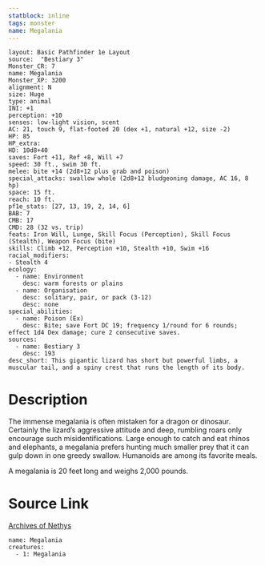 ```yaml
---
statblock: inline
tags: monster
name: Megalania
---
```

```statblock
layout: Basic Pathfinder 1e Layout
source:  "Bestiary 3"
Monster_CR: 7
name: Megalania
Monster_XP: 3200
alignment: N
size: Huge
type: animal
INI: +1
perception: +10
senses: low-light vision, scent
AC: 21, touch 9, flat-footed 20 (dex +1, natural +12, size -2)
HP: 85
HP_extra: 
HD: 10d8+40
saves: Fort +11, Ref +8, Will +7
speed: 30 ft., swim 30 ft.
melee: bite +14 (2d8+12 plus grab and poison)
special_attacks: swallow whole (2d8+12 bludgeoning damage, AC 16, 8 hp)
space: 15 ft.
reach: 10 ft.
pf1e_stats: [27, 13, 19, 2, 14, 6]
BAB: 7
CMB: 17
CMD: 28 (32 vs. trip)
feats: Iron Will, Lunge, Skill Focus (Perception), Skill Focus (Stealth), Weapon Focus (bite)
skills: Climb +12, Perception +10, Stealth +10, Swim +16
racial_modifiers:
- Stealth 4
ecology:
  - name: Environment
    desc: warm forests or plains
  - name: Organisation
    desc: solitary, pair, or pack (3-12)
    desc: none
special_abilities:
  - name: Poison (Ex)
    desc: Bite; save Fort DC 19; frequency 1/round for 6 rounds; effect 1d4 Dex damage; cure 2 consecutive saves.
sources:
  - name: Bestiary 3
    desc: 193
desc_short: This gigantic lizard has short but powerful limbs, a muscular tail, and a spiny crest that runs the length of its body.
```
# Description
The immense megalania is often mistaken for a dragon or dinosaur. Certainly the lizard’s aggressive attitude and deep, rumbling roars only encourage such misidentifications. Large enough to catch and eat rhinos and elephants, a megalania prefers hunting much smaller prey that it can gulp down in one greedy swallow. Humanoids are among its favorite meals.

A megalania is 20 feet long and weighs 2,000 pounds.
# Source Link
[Archives of Nethys](https://aonprd.com/MonsterDisplay.aspx?ItemName=Megalania)
```encounter-table
name: Megalania
creatures:
  - 1: Megalania
```
